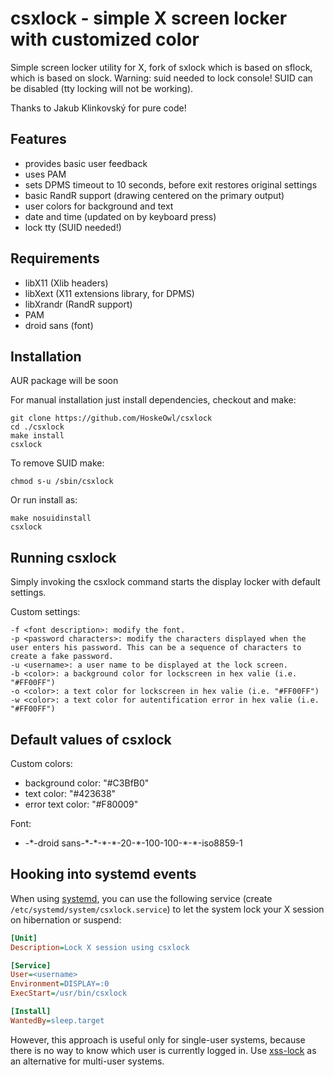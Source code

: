 csxlock - simple X screen locker with customized color
===============================

Simple screen locker utility for X, fork of sxlock which is based on sflock, which is based on slock.
Warning: suid needed to lock console! SUID can be disabled (tty locking will not be working).

Thanks to Jakub Klinkovský for pure code!


Features
--------

 - provides basic user feedback
 - uses PAM
 - sets DPMS timeout to 10 seconds, before exit restores original settings
 - basic RandR support (drawing centered on the primary output)
 - user colors for background and text
 - date and time (updated on by keyboard press)
 - lock tty (SUID needed!)


Requirements
------------

 - libX11 (Xlib headers)
 - libXext (X11 extensions library, for DPMS)
 - libXrandr (RandR support)
 - PAM
 - droid sans (font)


Installation
------------

AUR package will be soon

For manual installation just install dependencies, checkout and make:

    git clone https://github.com/HoskeOwl/csxlock
    cd ./csxlock
    make install
    csxlock

To remove SUID make:

    chmod s-u /sbin/csxlock

Or run install as:

    make nosuidinstall
    csxlock

Running csxlock
-------------

Simply invoking the csxlock command starts the display locker with default settings.

Custom settings:

    -f <font description>: modify the font.
    -p <password characters>: modify the characters displayed when the user enters his password. This can be a sequence of characters to create a fake password.
    -u <username>: a user name to be displayed at the lock screen.
    -b <color>: a background color for lockscreen in hex valie (i.e. "#FF00FF")
    -o <color>: a text color for lockscreen in hex valie (i.e. "#FF00FF")
    -w <color>: a text color for autentification error in hex valie (i.e. "#FF00FF")

Default values of csxlock
-------------------------

Custom colors:
 - background color: "#C3BfB0"
 - text color: "#423638"
 - error text color: "#F80009"

Font:
 - -\*-droid sans-\*-\*-\*-\*-20-\*-100-100-\*-\*-iso8859-1

Hooking into systemd events
---------------------------

When using [systemd](http://freedesktop.org/wiki/Software/systemd/), you can use the following service (create `/etc/systemd/system/csxlock.service`) to let the system lock your X session on hibernation or suspend:

```ini
[Unit]
Description=Lock X session using csxlock

[Service]
User=<username>
Environment=DISPLAY=:0
ExecStart=/usr/bin/csxlock

[Install]
WantedBy=sleep.target
```

However, this approach is useful only for single-user systems, because there is no way to know which user is currently logged in. Use [xss-lock](https://bitbucket.org/raymonad/xss-lock) as an alternative for multi-user systems.
